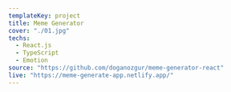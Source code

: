 ```yaml
---
templateKey: project
title: Meme Generator
cover: "./01.jpg"
techs:
  - React.js
  - TypeScript
  - Emotion
source: "https://github.com/doganozgur/meme-generator-react"
live: "https://meme-generate-app.netlify.app/"
---
```

